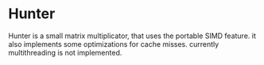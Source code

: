 # Hunter

Hunter is a small matrix multiplicator, that uses the portable SIMD feature.
it also implements some optimizations for cache misses.
currently multithreading is not implemented.
